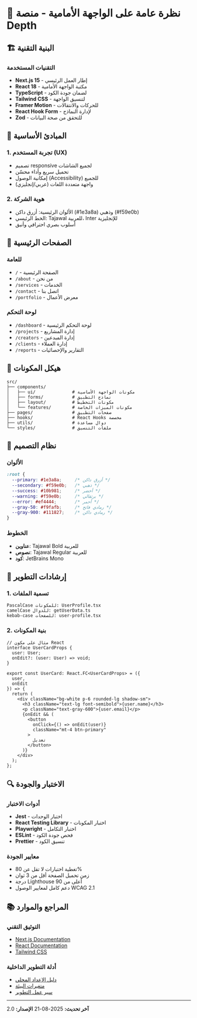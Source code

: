 # 🎨 نظرة عامة على الواجهة الأمامية - منصة Depth

## 🏗️ البنية التقنية

### التقنيات المستخدمة
- **Next.js 15** - إطار العمل الرئيسي
- **React 18** - مكتبة الواجهة الأمامية
- **TypeScript** - لضمان جودة الكود
- **Tailwind CSS** - لتنسيق الواجهة
- **Framer Motion** - للحركات والانتقالات
- **React Hook Form** - لإدارة النماذج
- **Zod** - للتحقق من صحة البيانات

## 🎯 المبادئ الأساسية

### 1. تجربة المستخدم (UX)
- تصميم responsive لجميع الشاشات
- تحميل سريع وأداء محسّن
- إمكانية الوصول (Accessibility) للجميع
- واجهة متعددة اللغات (عربي/إنجليزي)

### 2. هوية الشركة
- الألوان الرئيسية: أزرق داكن (#1e3a8a) وذهبي (#f59e0b)
- الخط الرئيسي: Tajawal للعربية، Inter للإنجليزية
- أسلوب بصري احترافي وأنيق

## 📱 الصفحات الرئيسية

### للعامة
- `/` - الصفحة الرئيسية
- `/about` - من نحن
- `/services` - الخدمات
- `/contact` - اتصل بنا
- `/portfolio` - معرض الأعمال

### لوحة التحكم
- `/dashboard` - لوحة التحكم الرئيسية
- `/projects` - إدارة المشاريع
- `/creators` - إدارة المبدعين
- `/clients` - إدارة العملاء
- `/reports` - التقارير والإحصائيات

## 🔧 هيكل المكونات

```
src/
├── components/
│   ├── ui/              # مكونات الواجهة الأساسية
│   ├── forms/           # نماذج التطبيق
│   ├── layout/          # مكونات التخطيط
│   └── features/        # مكونات الميزات الخاصة
├── pages/               # صفحات التطبيق
├── hooks/               # React Hooks مخصصة
├── utils/               # دوال مساعدة
└── styles/              # ملفات التنسيق
```

## 🎨 نظام التصميم

### الألوان
```css
:root {
  --primary: #1e3a8a;     /* أزرق داكن */
  --secondary: #f59e0b;   /* ذهبي */
  --success: #10b981;     /* أخضر */
  --warning: #f59e0b;     /* برتقالي */
  --error: #ef4444;       /* أحمر */
  --gray-50: #f9fafb;     /* رمادي فاتح */
  --gray-900: #111827;    /* رمادي داكن */
}
```

### الخطوط
- **عناوين**: Tajawal Bold للعربية
- **نصوص**: Tajawal Regular للعربية  
- **كود**: JetBrains Mono

## 📐 إرشادات التطوير

### 1. تسمية الملفات
```
PascalCase للمكونات: UserProfile.tsx
camelCase للدوال: getUserData.ts
kebab-case للصفحات: user-profile.tsx
```

### 2. بنية المكونات
```tsx
// مثال على مكون React
interface UserCardProps {
  user: User;
  onEdit?: (user: User) => void;
}

export const UserCard: React.FC<UserCardProps> = ({ 
  user, 
  onEdit 
}) => {
  return (
    <div className="bg-white p-6 rounded-lg shadow-sm">
      <h3 className="text-lg font-semibold">{user.name}</h3>
      <p className="text-gray-600">{user.email}</p>
      {onEdit && (
        <button 
          onClick={() => onEdit(user)}
          className="mt-4 btn-primary"
        >
          تعديل
        </button>
      )}
    </div>
  );
};
```

## 🔍 الاختبار والجودة

### أدوات الاختبار
- **Jest** - اختبار الوحدات
- **React Testing Library** - اختبار المكونات
- **Playwright** - اختبار التكامل
- **ESLint** - فحص جودة الكود
- **Prettier** - تنسيق الكود

### معايير الجودة
- تغطية اختبارات لا تقل عن 80%
- زمن تحميل الصفحة أقل من 3 ثوان
- درجة Lighthouse أعلى من 90
- دعم كامل لمعايير الوصول WCAG 2.1

## 📚 المراجع والموارد

### التوثيق التقني
- [Next.js Documentation](https://nextjs.org/docs)
- [React Documentation](https://react.dev)
- [Tailwind CSS](https://tailwindcss.com/docs)

### أدلة التطوير الداخلية
- [دليل الإعداد المحلي](../04-development/01-local-setup.md)
- [متغيرات البيئة](../04-development/02-environment-variables.md)
- [سير عمل التطوير](../04-development/03-development-workflow.md)

---

**آخر تحديث:** 2025-08-21
**الإصدار:** 2.0
